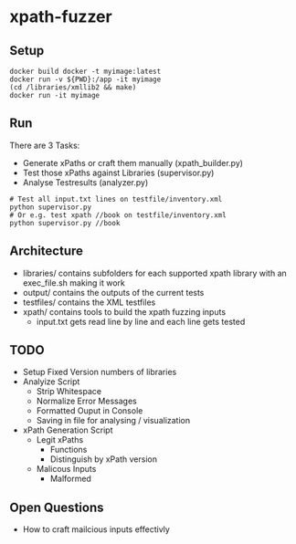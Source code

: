 # xpath-fuzzer

## Setup
```
docker build docker -t myimage:latest
docker run -v ${PWD}:/app -it myimage
(cd /libraries/xmllib2 && make)
docker run -it myimage
```

## Run
There are 3 Tasks:
  - Generate xPaths or craft them manually (xpath_builder.py)
  - Test those xPaths against Libraries (supervisor.py)
  - Analyse Testresults (analyzer.py)
```
# Test all input.txt lines on testfile/inventory.xml
python supervisor.py
# Or e.g. test xpath //book on testfile/inventory.xml
python supervisor.py //book
```
## Architecture
  - libraries/ contains subfolders for each supported xpath library with an exec_file.sh making it work
  - output/ contains the outputs of the current tests
  - testfiles/ contains the XML testfiles
  - xpath/ contains tools to build the xpath fuzzing inputs
    - input.txt gets read line by line and each line gets tested


## TODO
  - Setup Fixed Version numbers of libraries
  - Analyize Script
    - Strip Whitespace
    - Normalize Error Messages
    - Formatted Ouput in Console
    - Saving in file for analysing / visualization
  - xPath Generation Script
    - Legit xPaths
      - Functions
      - Distinguish by xPath version
    - Malicous Inputs
      - Malformed

## Open Questions
  - How to craft mailcious inputs effectivly

